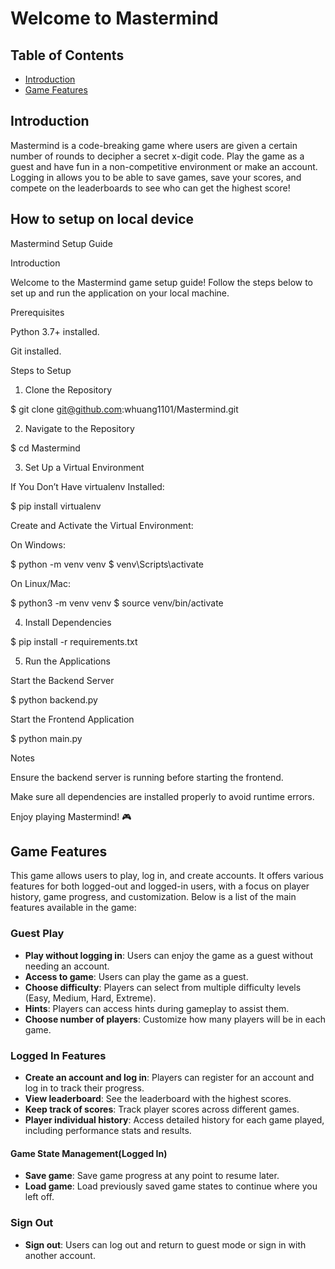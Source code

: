 # Welcome to Mastermind

## Table of Contents
- [Introduction](#-introduction#-)
- [Game Features](#-gamefeatures#-)

## Introduction
Mastermind is a code-breaking game where users are given a certain number of rounds to decipher a secret x-digit code. Play the game as a guest and have fun in a non-competitive environment or make an account. Logging in allows you to be able to save games, save your scores, and compete on the leaderboards to see who can get the highest score!

## How to setup on local device 
Mastermind Setup Guide

Introduction

Welcome to the Mastermind game setup guide! Follow the steps below to set up and run the application on your local machine.

Prerequisites

Python 3.7+ installed.

Git installed.

Steps to Setup

1. Clone the Repository

$ git clone git@github.com:whuang1101/Mastermind.git

2. Navigate to the Repository

$ cd Mastermind

3. Set Up a Virtual Environment

If You Don’t Have virtualenv Installed:

$ pip install virtualenv

Create and Activate the Virtual Environment:

On Windows:

$ python -m venv venv
$ venv\Scripts\activate

On Linux/Mac:

$ python3 -m venv venv
$ source venv/bin/activate

4. Install Dependencies

$ pip install -r requirements.txt

5. Run the Applications

Start the Backend Server

$ python backend.py

Start the Frontend Application

$ python main.py

Notes

Ensure the backend server is running before starting the frontend.

Make sure all dependencies are installed properly to avoid runtime errors.

Enjoy playing Mastermind! 🎮


## Game Features

This game allows users to play, log in, and create accounts. It offers various features for both logged-out and logged-in users, with a focus on player history, game progress, and customization. Below is a list of the main features available in the game:

### Guest Play
- **Play without logging in**: Users can enjoy the game as a guest without needing an account.
- **Access to game**: Users can play the game as a guest.
- **Choose difficulty**: Players can select from multiple difficulty levels (Easy, Medium, Hard, Extreme).
- **Hints**: Players can access hints during gameplay to assist them.
- **Choose number of players**: Customize how many players will be in each game.


### Logged In Features
- **Create an account and log in**: Players can register for an account and log in to track their progress.
- **View leaderboard**: See the leaderboard with the highest scores.
- **Keep track of scores**: Track player scores across different games.
- **Player individual history**: Access detailed history for each game played, including performance stats and results.

#### Game State Management(Logged In)
- **Save game**: Save game progress at any point to resume later.
- **Load game**: Load previously saved game states to continue where you left off.

### Sign Out
- **Sign out**: Users can log out and return to guest mode or sign in with another account.
